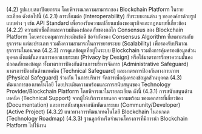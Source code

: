 (4.2) รูปแบบสถาปัตยกรรม โดยพิจารณาความสามารถของ Blockchain Platform
ในรายละเอียด ดังต่อไปนี้
(4.2.1) การเชื่อมต่อ (Interoperability) กับระบบงานต่าง ๆ ขององค์กรด้วยรูปแบบต่าง ๆ
เช่น API Standard เพื่อรองรับความเปลี่ยนแปลงของธุรกิจและกฎหมายที่เกี่ยวข้อง
(4.2.2) ความน่าเชื่อถือและความมั่นคงปลอดภัยของกลไก Consensus ของ Blockchain
Platform โดยครอบคลุมการประเมินข้อดี ข้อจำกัดของ Consensus Algorithm ที่เหมาะสมกับธุรกรรม
แต่ละประเภท รวมถึงความสามารถในการขยายระบบ (Scalability) เพื่อรองรับปริมาณธุรกรรมในอนาคต
(4.2.3) การดูแลข้อมูลที่อยู่ในระบบ Blockchain รวมถึงการคุ้มครองข้อมูลส่วนบุคคล
ตั้งแต่ขั้นตอนการออกแบบระบบ (Privacy by Design) หรือใช้มาตรการรักษาความมั่นคงปลอดภัยของข้อมูล
ทั้งมาตรการป้องกันด้านการบริหารจัดการ (Administrative Safeguard) มาตรการป้องกันด้านเทคนิค
(Technical Safeguard) และมาตรการป้องกันทางกายภาพ (Physical Safeguard) ร่วมกัน ในการบริหาร
จัดการเพื่อคุ้มครองข้อมูลส่วนบุคคล
(4.3) พัฒนาการของเทคโนโลยี โดยประเมินความพร้อมและการสนับสนุนของ Technology
Provider/Blockchain Platform โดยพิจารณาในรายละเอียด ดังนี้
(4.3.1) การสนับสนุนด้านเทคนิค (Technical Support) จากผู้ให้บริการภายนอก ความพร้อม
ของเอกสารที่เกี่ยวข้อง (Documentation) และการสนับสนุนจากนักพัฒนาระบบ (Community/Developer)
(Active Project)
(4.3.2) แนวทางการพัฒนาเทคโนโลยี Blockchain ในอนาคต (Technology Roadmap)
(4.3.3) ฐานลูกค้าหรือจำนวนโครงการที่มีการนำ Blockchain Platform ไปใช้งาน
